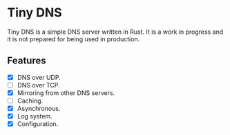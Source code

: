 # Tiny DNS

Tiny DNS is a simple DNS server written in Rust. It is a work in progress and it is not prepared for being used in production.

## Features

- [x] DNS over UDP.
- [ ] DNS over TCP.
- [x] Mirroring from other DNS servers.
- [ ] Caching.
- [x] Asynchronous.
- [x] Log system.
- [x] Configuration.
